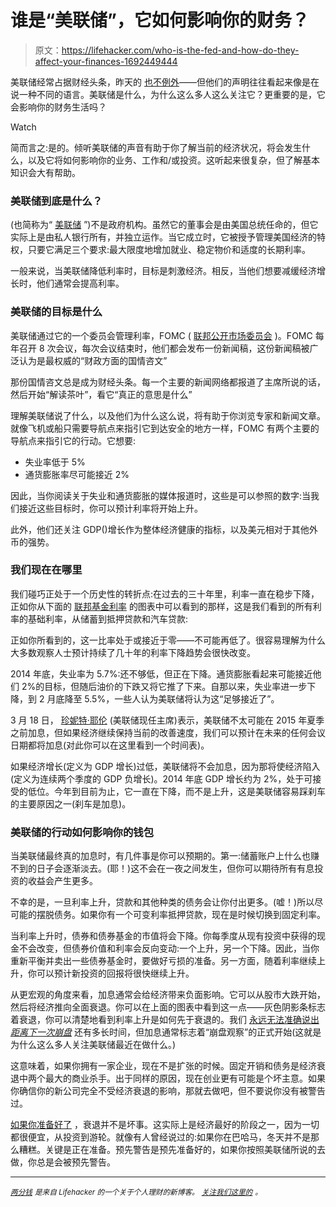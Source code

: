 # 谁是“美联储”，它如何影响你的财务？

> 原文：<https://lifehacker.com/who-is-the-fed-and-how-do-they-affect-your-finances-1692449444>

美联储经常占据财经头条，昨天的 [也不例外](http://www.forbes.com/sites/billconerly/2015/03/19/the-federal-reserves-new-monetary-policy-statement-interest-rate-hike-to-be-postponed/)——但他们的声明往往看起来像是在说一种不同的语言。美联储是什么，为什么这么多人这么关注它？更重要的是，它会影响你的财务生活吗？

Watch

简而言之:是的。倾听美联储的声音有助于你了解当前的经济状况，将会发生什么，以及它将如何影响你的业务、工作和/或投资。这听起来很复杂，但了解基本知识会大有帮助。

### 美联储到底是什么？

(也简称为“ [美联储](http://en.wikipedia.org/wiki/Federal_Reserve_System) ”)不是政府机构。虽然它的董事会是由美国总统任命的，但它实际上是由私人银行所有，并独立运作。当它成立时，它被授予管理美国经济的特权，只要它满足三个要求:最大限度地增加就业、稳定物价和适度的长期利率。

一般来说，当美联储降低利率时，目标是刺激经济。相反，当他们想要减缓经济增长时，他们通常会提高利率。

### 美联储的目标是什么

美联储通过它的一个委员会管理利率，FOMC ( [联邦公开市场委员会](http://www.federalreserve.gov/monetarypolicy/fomc.htm) )。FOMC 每年召开 8 次会议，每次会议结束时，他们都会发布一份新闻稿，这份新闻稿被广泛认为是最权威的“财政方面的国情咨文”

那份国情咨文总是成为财经头条。每一个主要的新闻网络都报道了主席所说的话，然后开始“解读茶叶”，看它“真正的意思是什么”

理解美联储说了什么，以及他们为什么这么说，将有助于你浏览专家和新闻文章。就像飞机或船只需要导航点来指引它到达安全的地方一样，FOMC 有两个主要的导航点来指引它的行动。它想要:

*   失业率低于 5%
*   通货膨胀率尽可能接近 2%

因此，当你阅读关于失业和通货膨胀的媒体报道时，这些是可以参照的数字:当我们接近这些目标时，你可以预计利率将开始上升。

此外，他们还关注 GDP()增长作为整体经济健康的指标，以及美元相对于其他外币的强势。

### 我们现在在哪里

我们碰巧正处于一个历史性的转折点:在过去的三十年里，利率一直在稳步下降，正如你从下面的 [联邦基金利率](http://www.newyorkfed.org/markets/omo/dmm/fedfundsdata.cfm) 的图表中可以看到的那样，这是我们看到的所有利率的基础利率，从储蓄到抵押贷款和汽车贷款:

正如你所看到的，这一比率处于或接近于零——不可能再低了。很容易理解为什么大多数观察人士预计持续了几十年的利率下降趋势会很快改变。

2014 年底，失业率为 5.7%:还不够低，但正在下降。通货膨胀看起来可能接近他们 2%的目标，但随后油价的下跌又将它推了下来。自那以来，失业率进一步下降，到 2 月底降至 5.5%，一些人认为美联储将认为这“足够接近了”。

3 月 18 日， [珍妮特·耶伦](http://en.wikipedia.org/wiki/Janet_Yellen) (美联储现任主席)表示，美联储不太可能在 2015 年夏季之前加息，但如果经济继续保持当前的改善速度，我们可以预计在未来的任何会议日期都将加息(对此你可以在这里看到一个时间表)。

如果经济增长(定义为 GDP 增长)过低，美联储将不会加息，因为那将使经济陷入(定义为连续两个季度的 GDP 负增长)。2014 年底 GDP 增长约为 2%，处于可接受的低位。今年到目前为止，它一直在下降，而不是上升，这是美联储容易踩刹车的主要原因之一(刹车是加息)。

### 美联储的行动如何影响你的钱包

当美联储最终真的加息时，有几件事是你可以预期的。第一:储蓄账户上什么也赚不到的日子会逐渐淡去。(耶！)这不会在一夜之间发生，但你可以期待所有有息投资的收益会产生更多。

不幸的是，一旦利率上升，贷款和其他种类的债务会让你付出更多。(嘘！)所以尽可能的摆脱债务。如果你有一个可变利率抵押贷款，现在是时候切换到固定利率。

当利率上升时，债券和债券基金的市值将会下降。你每季度从现有投资中获得的现金不会改变，但债券价值和利率会反向变动:一个上升，另一个下降。因此，当你重新平衡并卖出一些债券基金时，要做好亏损的准备。另一方面，随着利率继续上升，你可以预计新投资的回报将很快继续上升。

从更宏观的角度来看，加息通常会给经济带来负面影响。它可以从股市大跌开始，然后将经济推向全面衰退。你可以在上面的图表中看到这一点——灰色阴影条标志着衰退，你可以清楚地看到利率上升是如何先于衰退的。我们 [永远无法准确说出*距离下一次崩盘*](https://lifehacker.com/is-the-stock-market-going-to-crash-soon-1690802962) 还有多长时间，但加息通常标志着“崩盘观察”的正式开始(这就是为什么这么多人关注美联储最近在做什么。)

这意味着，如果你拥有一家企业，现在不是扩张的时候。固定开销和债务是经济衰退中两个最大的商业杀手。出于同样的原因，现在创业更有可能是个坏主意。如果你确信你的新公司完全不受经济衰退的影响，那就去做吧，但不要说你没有被警告过。

[如果你准备好了](https://lifehacker.com/how-to-protect-your-retirement-fund-from-a-stock-market-1691700512) ，衰退并不是坏事。这实际上是经济最好的阶段之一，因为一切都很便宜，从投资到游轮。就像有人曾经说过的:如果你在巴哈马，冬天并不是那么糟糕。关键是正在准备。预先警告是预先准备好的，如果你按照美联储所说的去做，你总是会被预先警告。

* * *

[*<small>两分钱</small>*](http://ift.tt/MNrhmo) <small>*是来自 Lifehacker 的一个关于个人理财的新博客。*</small> [*<small>关注我们这里的</small>*](http://ift.tt/1cudqxU) <small>*。*</small>